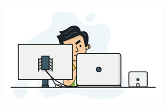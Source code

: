 <img alt="CleanTabBar Dark Mode" src="https://raw.githubusercontent.com/mikalyh/mikalyh/main/assets/ngoding.gif" />
